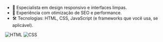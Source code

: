 - 🎨 Especialista em design responsivo e interfaces limpas.
- 🚀 Experiência com otimização de SEO e performance.
- 🛠️ Tecnologias: HTML, CSS, JavaScript (e frameworks que você usa, se aplicável).


![HTML](https://img.shields.io/badge/HTML-orange)
![CSS](https://img.shields.io/badge/CSS-blue)

